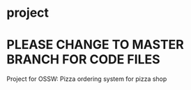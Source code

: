 # project

# PLEASE CHANGE TO MASTER BRANCH FOR CODE FILES
Project for OSSW: Pizza ordering system for pizza shop


